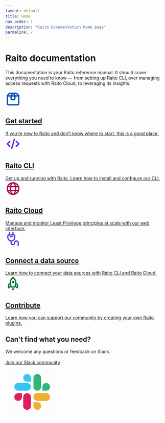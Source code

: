 ```yaml
---
layout: default
title: Home
nav_order: 1
description: "Raito Documentation home page"
permalink: /
---
```

<div class="main-html-content">
    <!-- <section class="main-section"> -->
    <div class="main-section-row">
        <div class="mainpage-topmatter">
            <h1>Raito documentation</h1>
            This documentation is your Raito reference manual. It should cover everything you need to know — from setting up Raito CLI, over managing access requests with Raito Cloud, to leveraging its insights.<br><br>
        </div>
        <div class="main-grid-3cols">    
            <a class="main-grid-card" href="/docs/guide">       
                <div>
                    <img src="/assets/icons/box/outline.svg" alt="" class="main-icon icon-blue">
                    <h2>Get started</h2>
                    If you’re new to Raito and don’t know where to start, this is a good place.
                    <!-- <a href="/docs/cloud">Introduction</a>
                    <a href="/docs/concepts">General concepts</a> -->
                </div>
            </a>
            <a class="main-grid-card" href="/docs/cli/intro">       
                <div>
                    <img src="/assets/icons/code/outline.svg" alt="" class="main-icon icon-purple">
                    <h2>Raito CLI</h2>
                    Get up and running with Raito. Learn how to install and configure our CLI. 
                    <!-- <a href="/docs/cli/installation">Get started</a>                    
                    <a href="/docs/cli/configuration">Configuration</a>
                    <a href="/docs/cli/connectors">Connectors</a> -->
                </div>
            </a>
            <a class="main-grid-card" href="/docs/cloud">       
                <div>
                    <img src="/assets/icons/internet/outline.svg" alt="" class="main-icon icon-red">
                    <h2>Raito Cloud</h2>
                    Manage and monitor Least Privilege principles at scale with our web interface.
                    <!-- <a href="https://www.raito.io/slack" target="_blank">Talk to us on Slack</a>
                    <a href="https://github.com/raito-io/cli/blob/main/CONTRIBUTING.md" target="_blank">Contribute to Raito CLI</a>
                    <a href="https://raito.io"  target="_blank">Raito website</a> -->
                </div>
            </a>
            <a class="main-grid-card" href="/docs/cli/connectors">   
                <div>
                    <img src="/assets/icons/charger/outline.svg" alt="" class="main-icon icon-indigo">
                    <h2>Connect a data source</h2>
                    Learn how to connect your data sources with Raito CLI and Raito Cloud.
                </div>
            </a>
            <a class="main-grid-card" href="/docs/contribute">   
                <div>
                    <img src="/assets/icons/rocket/outline.svg" alt="" class="main-icon icon-green">
                    <h2>Contribute</h2>
                    Learn how you can support our community by creating your own Raito plugins. 
                </div>
            </a>
        </div>
    </div>
    <div class="main-section-row">
        <div class="main-grid-1-col">                
            <div >
                <div>
                    <h2>Can't find what you need?</h2>
                    We welcome any questions or feedback on Slack.<br><br>
                    <a href="https://www.raito.io/slack" target="_blank" class="site-button" style="width: 240px; text-align: center;">Join our Slack community</a>
                </div>
            </div>
            <div></div>
            <div class="slack-icon">
                <img src="/assets/icons/slack_tile_logo_icon_168820.svg">
            </div>
        </div>
    </div>          
</div>
          
